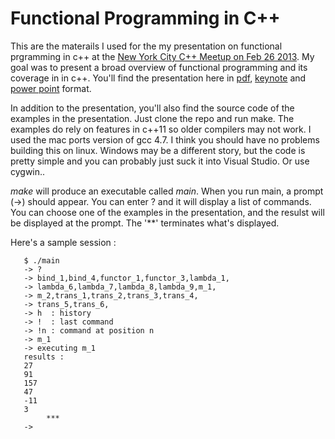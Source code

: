 # Functional Programming in C++

This are the materails I used for the my presentation on functional prgramming in c++ at the [New York City C++ Meetup on Feb 26 2013](http://www.meetup.com/nyccpp/events/96847082/). 
My goal was to present a broad overview of functional programming and its coverage in in c++. You'll find the presentation here in [pdf](func_prog_c++_20130226.pdf), [keynote](func_prog_c++_20130226.pdf.key) and [power point](func_prog_c++_20130226.ppt) format.

In addition to the presentation, you'll also find the source code of the examples in the presentation. 
Just clone the repo and run make. The examples do rely on features in c++11 so older compilers may not work. I used the mac ports version of gcc 4.7. I think you should have no problems building this on linux. Windows may be a different story, but the code is pretty simple and you can probably just suck it into Visual Studio. Or use cygwin..

*make* will produce an executable called *main*. When you run main, a prompt (->) should appear. You can enter ? and it will display a list of commands.
You can choose one of the examples in the presentation, and the resulst will be displayed at the prompt. The '**' terminates what's displayed.

Here's a sample session :

       $ ./main 
       -> ?
       -> bind_1,bind_4,functor_1,functor_3,lambda_1,
       -> lambda_6,lambda_7,lambda_8,lambda_9,m_1,
       -> m_2,trans_1,trans_2,trans_3,trans_4,
       -> trans_5,trans_6,
       -> h  : history
       -> !  : last command
       -> !n : command at position n
       -> m_1
       -> executing m_1
       results : 
       27
       91
       157
       47
       -11
       3
			***     
       -> 